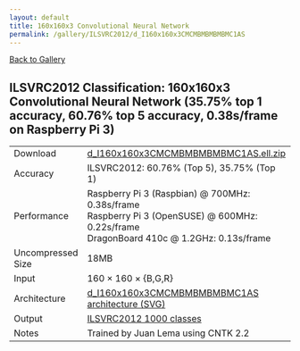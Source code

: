 ```yaml
---
layout: default
title: 160x160x3 Convolutional Neural Network
permalink: /gallery/ILSVRC2012/d_I160x160x3CMCMBMBMBMBMC1AS
---
```


[Back to Gallery](/ELL/gallery)

## ILSVRC2012 Classification: 160x160x3 Convolutional Neural Network (35.75% top 1 accuracy, 60.76% top 5 accuracy, 0.38s/frame on Raspberry Pi 3)

<table class="table table-striped table-bordered">
    <tr>
        <td> Download </td>
        <td colspan="3"> <a href="https://github.com/Microsoft/ELL-models/raw/master/models/ILSVRC2012/d_I160x160x3CMCMBMBMBMBMC1AS/d_I160x160x3CMCMBMBMBMBMC1AS.ell.zip">d_I160x160x3CMCMBMBMBMBMC1AS.ell.zip</a></td>
    </tr>
    <tr>
        <td> Accuracy </td>
        <td colspan="3"> ILSVRC2012: 60.76% (Top 5), 35.75% (Top 1) </td>
    </tr>
    <tr>
        <td> Performance </td>
        <td colspan="3"> Raspberry Pi 3 (Raspbian) @ 700MHz: 0.38s/frame<br>Raspberry Pi 3 (OpenSUSE) @ 600MHz: 0.22s/frame<br>DragonBoard 410c @ 1.2GHz: 0.13s/frame </td>
    </tr>
    <tr>
        <td> Uncompressed Size </td>
        <td colspan="3"> 18MB </td>
    </tr>
    <tr>
        <td> Input </td>
        <td colspan="3"> 160 &times; 160 &times; {B,G,R} </td>
    </tr>
    <tr>
        <td> Architecture </td>
        <td>
            <a href="https://github.com/Microsoft/ELL-models/raw/master/models/ILSVRC2012/d_I160x160x3CMCMBMBMBMBMC1AS/d_I160x160x3CMCMBMBMBMBMC1AS.cntk.svg?sanitize=true" target="_blank">d_I160x160x3CMCMBMBMBMBMC1AS architecture (SVG)</a>
        </td>
    </tr>
    <tr>
        <td> Output </td>
        <td colspan="3"> <a href="https://github.com/Microsoft/ELL-models/raw/master/models/ILSVRC2012/categories.txt">ILSVRC2012 1000 classes</a> </td>
    </tr>
    <tr>
        <td> Notes </td>
        <td colspan="3"> Trained by Juan Lema using CNTK 2.2 </td>
    </tr>
</table>

